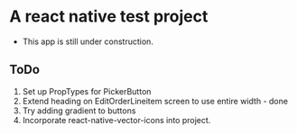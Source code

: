 # A react native test project #
* This app is still under construction.


## ToDo ##
1. Set up PropTypes for PickerButton
2. Extend heading on EditOrderLineitem screen to use entire width - done
3. Try adding gradient to buttons
4. Incorporate react-native-vector-icons into project.
